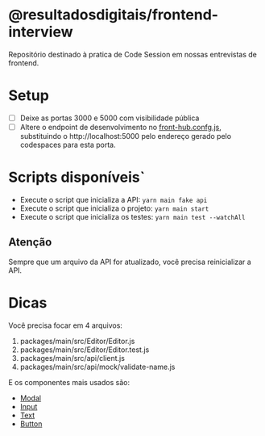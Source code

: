 # @resultadosdigitais/frontend-interview

Repositório destinado à pratica de Code Session em nossas entrevistas de frontend.

# Setup

- [ ] Deixe as portas 3000 e 5000 com visibilidade pública
- [ ] Altere o endpoint de desenvolvimento no [front-hub.confg.js](https://github.com/rdstation-interview/tech-interview-frontend/blob/main/packages/main/front-hub.config.js#L36), substituindo o http://localhost:5000 pelo endereço gerado pelo codespaces para esta porta.

# Scripts disponíveis`

- Execute o script que inicializa a API: `yarn main fake api`
- Execute o script que inicializa o projeto: `yarn main start`
- Execute o script que inicializa os testes: `yarn main test --watchAll`

## Atenção

Sempre que um arquivo da API for atualizado, você precisa reinicializar a API.

# Dicas

Você precisa focar em 4 arquivos:

1. packages/main/src/Editor/Editor.js
2. packages/main/src/Editor/Editor.test.js
3. packages/main/src/api/client.js
4. packages/main/src/api/mock/validate-name.js

E os componentes mais usados são:

- [Modal](https://tangram.rdstation.com.br/examples/components/modal/)
- [Input](https://tangram.rdstation.com.br/examples/components/input)
- [Text](https://tangram.rdstation.com.br/examples/components/text/)
- [Button](https://tangram.rdstation.com.br/examples/components/button/)
